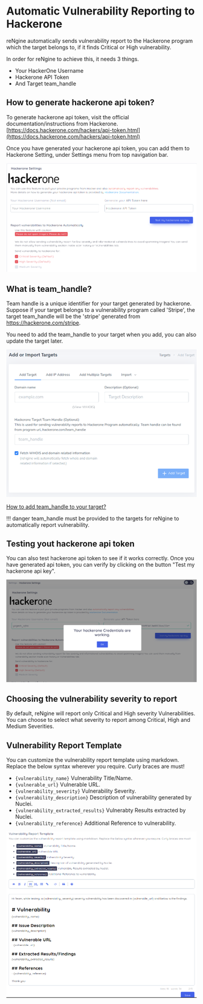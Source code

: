 # Automatic Vulnerability Reporting to Hackerone

reNgine automatically sends vulnerability report to the Hackerone program which the target belongs to, if it finds Critical or High vulnerability.

In order for reNgine to achieve this, it needs 3 things.

- Your HackerOne Username
- Hackerone API Token
- And Target team_handle

## How to generate hackerone api token?

To generate hackerone api token, visit the official documentation/instructions from Hackerone. [https://docs.hackerone.com/hackers/api-token.html](https://docs.hackerone.com/hackers/api-token.html)

Once you have generated your hackerone api token, you can add them to Hackerone Setting, under Settings menu from top navigation bar.

![](../static/usage/hackerone.png)

## What is team_handle?

Team handle is a unique identifier for your target generated by hackerone. Suppose if your target belongs to a vulnerability program called 'Stripe', the target team_handle will be the 'stripe' generated from <https://hackerone.com/stripe>.

You need to add the team_handle to your target when you add, you can also update the target later.

![](../static/usage/addindividual.png)

[How to add team_handle to your target?](/usage/targets/#what-is-team-handle)

!!! danger
team_handle must be provided to the targets for reNgine to automatically report vulnerability.

## Testing yout hackerone api token

You can also test hackerone api token to see if it works correctly. Once you have generated api token, you can verify by clicking on the button "Test my hackerone api key".

![](../static/usage/hackerone_test_creds.png)

## Choosing the vulnerability severity to report

By default, reNgine will report only Critical and High severity Vulnerabilities. You can choose to select what severity to report among Critical, High and Medium Severities.

## Vulnerability Report Template

You can customize the vulnerability report template using markdown. Replace the below syntax wherever you require. Curly braces are must!

- `{vulnerability_name}` Vulnerability Title/Name.
- `{vulnerable_url}` Vulnerable URL.
- `{vulnerability_severity}` Vulnerability Severity.
- `{vulnerability_description}` Description of vulnerability generated by Nuclei.
- `{vulnerability_extracted_results}` Vulnerabty Results extracted by Nuclei.
- `{vulnerability_reference}` Additional Reference to vulnerability.

![](../static/usage/vuln_report.png)
